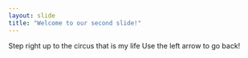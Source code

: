 ```yaml
---
layout: slide
title: "Welcome to our second slide!"
---
```

Step right up to the circus that is my life
Use the left arrow to go back!
